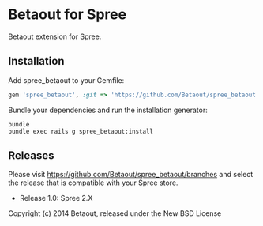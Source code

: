 Betaout for Spree
=================

Betaout extension for Spree.

Installation
------------

Add spree_betaout to your Gemfile:

```ruby
gem 'spree_betaout', :git => 'https://github.com/Betaout/spree_betaout.git', :branch => �release-1.0�
```

Bundle your dependencies and run the installation generator:

```shell
bundle
bundle exec rails g spree_betaout:install
```

Releases
--------

Please visit https://github.com/Betaout/spree_betaout/branches and select
the release that is compatible with your Spree store.

- Release 1.0: Spree 2.X

Copyright (c) 2014 Betaout, released under the New BSD License
